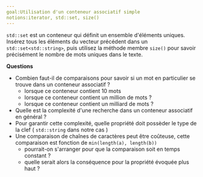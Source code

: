 ```yaml
---
goal:Utilisation d'un conteneur associatif simple
notions:iterator, std::set, size()
---
```

`std::set` est un conteneur qui définit un ensemble d'éléments uniques.
Insérez tous les éléments du vecteur précédent dans un `std::set<std::string>`, puis utilisez la méthode membre `size()` pour savoir précisément le nombre de mots uniques dans le texte.

**Questions**
 - Combien faut-il de comparaisons pour savoir si un mot en particulier se trouve dans un conteneur associatif ?
     - lorsque ce conteneur contient 10 mots
     - lorsque ce conteneur contient un million de mots ?
     - lorsque ce conteneur contient un milliard de mots ?
 - Quelle est la complexité d'une recherche dans un conteneur associatif en général ?
 - Pour garantir cette complexité, quelle propriété doit possèder le type de la clef ( `std::string` dans notre cas )
 - Une comparaison de chaînes de caractères peut être coûteuse, cette comparaison est fonction de `min(length(a), length(b))`
     - pourrait-on s'arranger pour que la comparaison soit en temps constant ?
     - quelle serait alors la conséquence pour la propriété évoquée plus haut ?